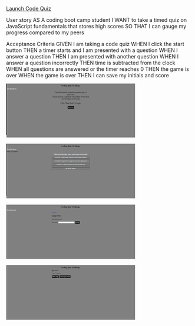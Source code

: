 [Launch Code Quiz](https://woody461.github.io/Code-Quiz/)

User story
AS A coding boot camp student
I WANT to take a timed quiz on JavaScript fundamentals that stores high scores
SO THAT I can gauge my progress compared to my peers

Acceptance Criteria
GIVEN I am taking a code quiz
WHEN I click the start button
THEN a timer starts and I am presented with a question
WHEN I answer a question
THEN I am presented with another question
WHEN I answer a question incorrectly
THEN time is subtracted from the clock
WHEN all questions are answered or the timer reaches 0
THEN the game is over
WHEN the game is over
THEN I can save my initials and score

<p>
  <img src="assets/Screenshot.png" width="350" title="hover text">
  </p>

  <p>
  <img src="assets/Screenshot 4.png" width="350" title="hover text">
  </p>

  <p>
  <img src="assets/Screenshot 3.png" width="350" title="hover text">
  </p>

  <p>
   <img src="assets/Screenshot 2.png" width="350" title="hover text">
</p>
